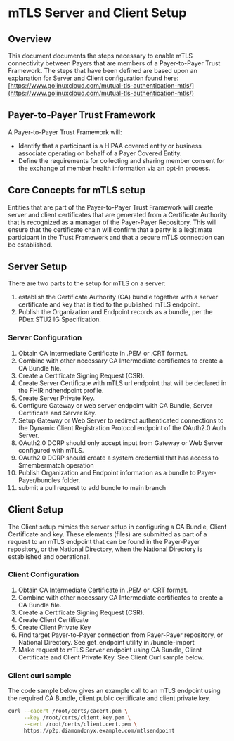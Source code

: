 # mTLS Server and Client Setup

## Overview

This document documents the steps necessary to enable mTLS connectivity between Payers that are members of a Payer-to-Payer Trust Framework.
The steps that have been defined are based upon an explanation for Server and Client configuration found here: 
[https://www.golinuxcloud.com/mutual-tls-authentication-mtls/](https://www.golinuxcloud.com/mutual-tls-authentication-mtls/)

## Payer-to-Payer Trust Framework

A Payer-to-Payer Trust Framework will:
- Identify that a participant is a HIPAA covered entity or business associate operating on behalf of a Payer Covered Entity.
- Define the requirements for collecting and sharing member consent for the exchange of member health information via an opt-in process.

## Core Concepts for mTLS setup

Entities that are part of the Payer-to-Payer Trust Framework will create server and client certificates that are generated from a 
Certificate Authority that is recognized as a manager of the Payer-Payer Repository. This will ensure that the certificate chain 
will confirm that a party is a legitimate participant in the Trust Framework and that a secure mTLS connection can be established.

## Server Setup

There are two parts to the setup for mTLS on a server:

1. establish the Certificate Authority (CA) bundle together with a server certificate and key that is tied to the published mTLS endpoint.
2. Publish the Organization and Endpoint records as a bundle, per the PDex STU2 IG Specification.

### Server Configuration

1. Obtain CA Intermediate Certificate in .PEM or .CRT format.
2. Combine with other necessary CA Intermediate certificates to create a CA Bundle file.
3. Create a Certificate Signing Request (CSR).
4. Create Server Certificate with mTLS url endpoint that will be declared in the FHIR ndhendpoint profile.
5. Create Server Private Key.
6. Configure Gateway or web server endpoint with CA Bundle, Server Certificate and Server Key.
7. Setup Gateway or Web Server to redirect authenticated connections to the Dynamic Client Registration Protocol endpoint of the OAuth2.0 Auth Server.
8. OAuth2.0 DCRP should only accept input from Gateway or Web Server configured with mTLS.
9. OAuth2.0 DCRP should create a system credential that has access to $membermatch operation
10. Publish Organization and Endpoint information as a bundle to Payer-Payer/bundles folder.
11. submit a pull request to add bundle to main branch


## Client Setup

The Client setup mimics the server setup in configuring a CA Bundle, Client Certificate and key. These elements (files) are 
submitted as part of a request to an mTLS endpoint that can be found in the Payer-Payer repository, or the National Directory, 
when the National Directory is established and operational.

### Client Configuration

1. Obtain CA Intermediate Certificate in .PEM or .CRT format.
2. Combine with other necessary CA Intermediate certificates to create a CA Bundle file.
3. Create a Certificate Signing Request (CSR).
4. Create Client Certificate
5. Create Client Private Key
6. Find target Payer-to-Payer connection from Payer-Payer repository, or National Directory. See get_endpoint utility in /bundle-import
7. Make request to mTLS Server endpoint using CA Bundle, Client Certificate and Client Private Key. See Client Curl sample below.

### Client curl sample

The code sample below gives an example call to an mTLS endpoint using the required CA Bundle, client public certificate
and client private key.

```bash
curl --cacert /root/certs/cacert.pem \
     --key /root/certs/client.key.pem \
     --cert /root/certs/client.cert.pem \
     https://p2p.diamondonyx.example.com/mtlsendpoint

```
